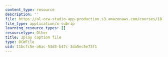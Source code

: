 ```yaml
---
content_type: resource
description: ''
file: https://ol-ocw-studio-app-production.s3.amazonaws.com/courses/18-01sc-single-variable-calculus-fall-2010/11bcfc5ea6ac53d3b47c3da5ec5e73f1_XRkgBWbWvg4.vtt
file_type: application/x-subrip
learning_resource_types: []
resourcetype: Other
title: 3play caption file
type: OCWFile
uid: 11bcfc5e-a6ac-53d3-b47c-3da5ec5e73f1
---
```

